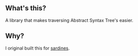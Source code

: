 What's this?
------------

A library that makes traversing Abstract Syntax Tree's easier.

Why?
----

I original built this for [sardines](https://github.com/spiceapps/sardines).

